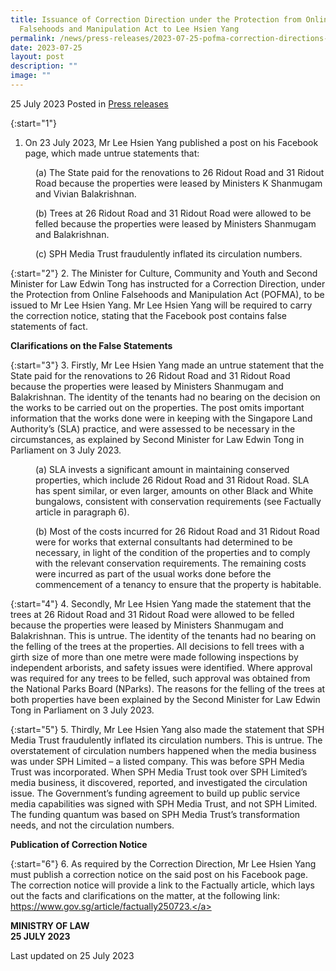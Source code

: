 ```yaml
---
title: Issuance of Correction Direction under the Protection from Online
  Falsehoods and Manipulation Act to Lee Hsien Yang
permalink: /news/press-releases/2023-07-25-pofma-correction-directions-to-lee-hsien-yang/
date: 2023-07-25
layout: post
description: ""
image: ""
---
```

25 July 2023 Posted in [Press releases](/news/press-releases)

{:start="1"}
1.	On 23 July 2023, Mr Lee Hsien Yang published a post on his Facebook page, which made untrue statements that:

<p style="margin-left: 40px">(a)	The State paid for the renovations to 26 Ridout Road and 31 Ridout Road because the properties were leased by Ministers K Shanmugam and Vivian Balakrishnan.</p>
    
<p style="margin-left: 40px">(b)	Trees at 26 Ridout Road and 31 Ridout Road were allowed to be felled because the properties were leased by Ministers Shanmugam and Balakrishnan.</p>

<p style="margin-left: 40px">(c)	SPH Media Trust fraudulently inflated its circulation numbers.</p>

{:start="2"}
2.	The Minister for Culture, Community and Youth and Second Minister for Law Edwin Tong has instructed for a Correction Direction, under the Protection from Online Falsehoods and Manipulation Act (POFMA), to be issued to Mr Lee Hsien Yang. Mr Lee Hsien Yang will be required to carry the correction notice, stating that the Facebook post contains false statements of fact.


**Clarifications on the False Statements**

{:start="3"}
3.	Firstly, Mr Lee Hsien Yang made an untrue statement that the State paid for the renovations to 26 Ridout Road and 31 Ridout Road because the properties were leased by Ministers Shanmugam and Balakrishnan. The identity of the tenants had no bearing on the decision on the works to be carried out on the properties. The post omits important information that the works done were in keeping with the Singapore Land Authority’s (SLA) practice, and were assessed to be necessary in the circumstances, as explained by Second Minister for Law Edwin Tong in Parliament on 3 July 2023.

<p style="margin-left: 40px">(a)	SLA invests a significant amount in maintaining conserved properties, which include 26 Ridout Road and 31 Ridout Road. SLA has spent similar, or even larger, amounts on other Black and White bungalows, consistent with conservation requirements (see Factually article in paragraph 6).</p>
    
<p style="margin-left: 40px">(b)	Most of the costs incurred for 26 Ridout Road and 31 Ridout Road were for works that external consultants had determined to be necessary, in light of the condition of the properties and to comply with the relevant conservation requirements. The remaining costs were incurred as part of the usual works done before the commencement of a tenancy to ensure that the property is habitable.</p>



{:start="4"}
4.	Secondly, Mr Lee Hsien Yang made the statement that the trees at 26 Ridout Road and 31 Ridout Road were allowed to be felled because the properties were leased by Ministers Shanmugam and Balakrishnan. This is untrue. The identity of the tenants had no bearing on the felling of the trees at the properties. All decisions to fell trees with a girth size of more than one metre were made following inspections by independent arborists, and safety issues were identified. Where approval was required for any trees to be felled, such approval was obtained from the National Parks Board (NParks). The reasons for the felling of the trees at both properties have been explained by the Second Minister for Law Edwin Tong in Parliament on 3 July 2023.


{:start="5"}
5.	Thirdly, Mr Lee Hsien Yang also made the statement that SPH Media Trust fraudulently inflated its circulation numbers. This is untrue. The overstatement of circulation numbers happened when the media business was under SPH Limited – a listed company. This was before SPH Media Trust was incorporated. When SPH Media Trust took over SPH Limited’s media business, it discovered, reported, and investigated the circulation issue. The Government’s funding agreement to build up public service media capabilities was signed with SPH Media Trust, and not SPH Limited. The funding quantum was based on SPH Media Trust’s transformation needs, and not the circulation numbers.
 
**Publication of Correction Notice**

{:start="6"}
6.	As required by the Correction Direction, Mr Lee Hsien Yang must publish a correction notice on the said post on his Facebook page. The correction notice will provide a link to the Factually article, which lays out the facts and clarifications on the matter, at the following link:  <a href="https://www.gov.sg/article/factually250723" target="new">https://www.gov.sg/article/factually250723.</a>



**MINISTRY OF LAW**
<br>**25 JULY 2023**


<p class="right-side-updated">Last updated on 25 July 2023</p>